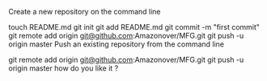 Create a new repository on the command line

touch README.md
git init
git add README.md
git commit -m "first commit"
git remote add origin git@github.com:Amazonover/MFG.git
git push -u origin master
Push an existing repository from the command line

git remote add origin git@github.com:Amazonover/MFG.git
git push -u origin master
how do you like it ?
